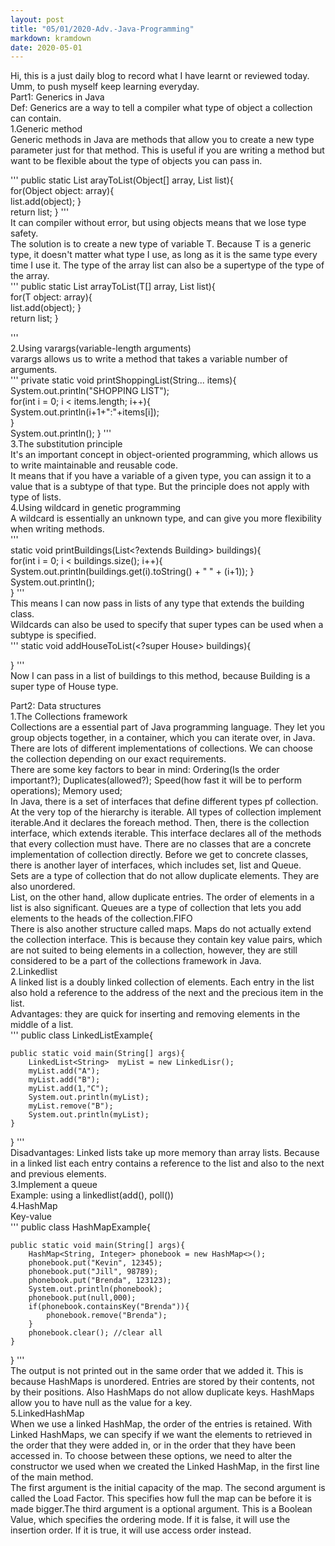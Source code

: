 ```yaml
---
layout: post
title: "05/01/2020-Adv.-Java-Programming"
markdown: kramdown
date: 2020-05-01
---
```


Hi, this is a just daily blog to record what I have learnt or reviewed today. Umm, to push myself keep learning everyday.  
Part1: Generics in Java  
Def: Generics are a way to tell a compiler what type of object a collection can contain.  
1.Generic method  
Generic methods in Java are methods that allow you to create a new type parameter just for that method. This is useful 
if you are writing a method but want to be flexible about the type of objects you can pass in.

'''
public static List arayToList(Object[] array, List<Object> list){  
    for(Object object: array){  
        list.add(object);
    }  
    return list; 
} 
'''  
It can compiler without error, but using objects means that we lose type safety.  
The solution is to create a new type of variable T. Because T is a generic type, it doesn't matter
what type I use, as long as it is the same type every time I use it. The type of the array list can also be a supertype
of the type of the array.  
'''
public static <T> List<T> arrayToList(T[] array, List<T> list){  
    for(T object: array){  
        list.add(object);
    }  
    return list;
}



'''  
2.Using varargs(variable-length arguments)  
varargs allows us to write a method that takes a variable number of arguments.  
'''
private static void printShoppingList(String... items){
    System.out.println("SHOPPING LIST");  
    for(int i = 0; i < items.length; i++){  
        System.out.println(i+1+":"+items[i]);  
    }  
    System.out.println();
}
'''  
3.The substitution principle  
It's an important concept in object-oriented programming, which allows us to write maintainable and reusable code.  
It means that if you have a variable of a given type, you can assign it to a value that is a subtype of that type. But the principle does not apply
with type of lists.  
4.Using wildcard in genetic programming  
A wildcard is essentially an unknown type, and can give you more flexibility when writing methods.  
'''  
static void printBuildings(List<?extends Building> buildings){  
    for(int i = 0; i < buildings.size(); i++){  
        System.out.println(buildings.get(i).toString() + " " + (i+1));
    }  
    System.out.println();  
}
'''  
This means I can now pass in lists of any type that extends the building class.  
Wildcards can also be used to specify that super types can be used when a subtype is specified.  
'''
static void addHouseToList(<?super House> buildings){  

}
'''  
Now I can pass in a list of buildings to this method, because Building is a super type of House type.

Part2: Data structures  
1.The Collections framework  
Collections are a essential part of Java programming language. They let you group objects together, in a container, which you can
iterate over, in Java. There are lots of different implementations of collections. We can choose the collection depending
on our exact requirements.  
There are some key factors to bear in mind: Ordering(Is the order important?); Duplicates(allowed?); 
Speed(how fast it will be to perform operations); Memory used;  
In Java, there is a set of interfaces that define different types pf collection. At the very top of the hierarchy is iterable.
All types of collection implement iterable.And it declares the foreach method. Then, there is the collection interface, which extends iterable.
This interface declares all of the methods that every collection must have. There are no classes that are a concrete
implementation of collection directly. Before we get to concrete classes, there is another layer of interfaces, which includes set, list and Queue.  
Sets are a type of collection that do not allow duplicate elements. They are also unordered.  
List, on the other hand, allow duplicate entries. The order of elements in a list is also significant.
Queues are a type of collection that lets you add elements to the heads of the collection.FIFO  
There is also another structure called maps. Maps do not actually extend the collection interface. This is because
they contain key value pairs, which are not suited to being elements in a collection, however, they are still considered
to be a part of the collections framework in Java.  
2.Linkedlist  
A linked list is a doubly linked collection of elements. Each entry in the list also hold a reference to the address of the next and 
the precious item in the list.  
Advantages: they are quick for inserting and removing elements in the middle of a list.  
'''
public class LinkedListExample{  

    public static void main(String[] args){  
        LinkedList<String>  myList = new LinkedLisr();
        myList.add("A");
        myList.add("B");
        myList.add(1,"C");
        System.out.println(myList);
        myList.remove("B");
        System.out.println(myList);   
    }
}
'''  
Disadvantages: Linked lists take up more memory than array lists. Because in a linked list each entry contains a reference to the list
and also to the next and previous elements.  
3.Implement a queue  
Example: using a linkedlist(add(), poll())  
4.HashMap  
Key-value  
'''
public class HashMapExample{  

    public static void main(String[] args){  
        HashMap<String, Integer> phonebook = new HashMap<>();  
        phonebook.put("Kevin", 12345);  
        phonebook.put("Jill", 98789);  
        phonebook.put("Brenda", 123123);  
        System.out.println(phonebook); 
        phonebook.put(null,000);
        if(phonebook.containsKey("Brenda")){  
            phonebook.remove("Brenda");
        }
        phonebook.clear(); //clear all
    }
}
'''  
The output is not printed out in the same order that we added it. This is because HashMaps is unordered. Entries are 
stored by their contents, not by their positions. Also HashMaps do not allow duplicate keys. HashMaps allow you to have 
null as the value for a key.  
5.LinkedHashMap  
When we use a linked HashMap, the order of the entries is retained. With Linked HashMaps, we can specify if we want 
the elements to retrieved in the order that they were added in, or in the order that they have been accessed in. To choose 
between these options, we need to alter the constructor we used when we created the Linked HashMap, in the first line of the 
main method.  
The first argument is the initial capacity of the map. The second argument is called the Load Factor. This specifies how full
the map can be before it is made bigger.The third argument is a optional argument. This is a Boolean Value, which specifies the ordering mode.
If it is false, it will use the insertion order. If it is true, it will use access order instead.

 